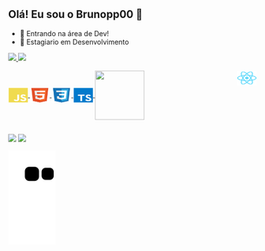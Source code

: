## Olá! Eu sou o Brunopp00 👋

- 🔭 Entrando na área de Dev!
- 🌱 Estagiario em Desenvolvimento

<div>
  <a href="https://github.com/brunopp00">
  <img height="180em" src="https://github-readme-stats.vercel.app/api?username=brunopp00&show_icons=true&theme=dracula&include_all_commits=true&count_private=true"/>
  <img height="180em" src="https://github-readme-stats.vercel.app/api/top-langs/?username=brunopp00&layout=compact&langs_count=7&theme=dracula"/>
</div>
  
  <div style="display: inline_block"><br>
  <img align="center" alt="Rafa-Js" height="30" width="40" src="https://raw.githubusercontent.com/devicons/devicon/master/icons/javascript/javascript-plain.svg">
  <img align="center" alt="Rafa-HTML" height="30" width="40" src="https://raw.githubusercontent.com/devicons/devicon/master/icons/html5/html5-original.svg">
  <img align="center" alt="Rafa-CSS" height="30" width="40" src="https://raw.githubusercontent.com/devicons/devicon/master/icons/css3/css3-original.svg">
  <img align="right" alt"Rafa-yoda" height="30" width="40" src="https://raw.githubusercontent.com/devicons/devicon/master/icons/react/react-original.svg">
  <img align="center" alt"Rafa-yoda" height="30" width="40" src="https://raw.githubusercontent.com/devicons/devicon/master/icons/typescript/typescript-plain.svg">
    <img align="center" alt"Rafa-yoda" height="100" width="100" src="https://i.picasion.com/pic92/a3a053ef9f5fa78311bf1c5b74912eb9.gif">
</div>
  
  ##
  
  <div> 
  <a href="https://instagram.com/brunofnh" target="_blank"><img src="https://img.shields.io/badge/-Instagram-%23E4405F?style=for-the-badge&logo=instagram&logoColor=white" target="_blank"></a>
  <a href="https://www.linkedin.com/in/bruno-frohlich-444b06234/" target="_blank"><img src="https://img.shields.io/badge/-LinkedIn-%230077B5?style=for-the-badge&logo=linkedin&logoColor=white" target="_blank"></a> 
 
  ![Snake animation](https://github.com/rafaballerini/rafaballerini/blob/output/github-contribution-grid-snake.svg)
 
</div>
